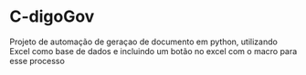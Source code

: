 # C-digoGov
Projeto de automação de geraçao de documento em python, utilizando Excel como base de dados e incluindo um botão no excel com o macro para esse processo
